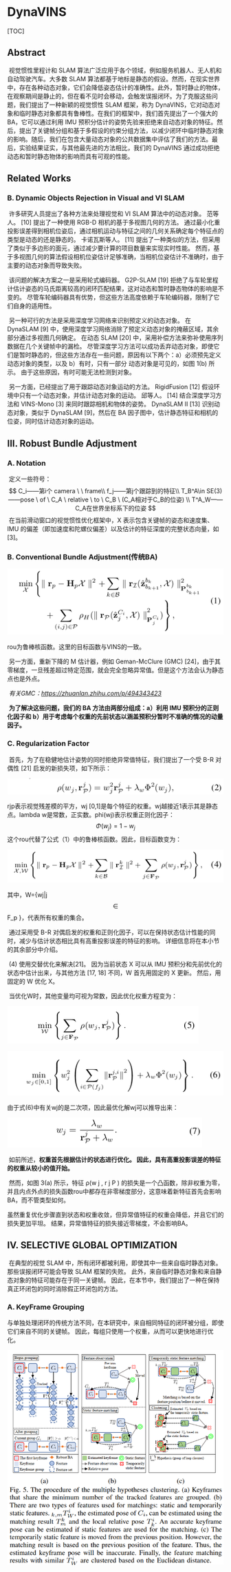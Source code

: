 # DynaVINS

[TOC]



## Abstract

​	视觉惯性里程计和 SLAM 算法广泛应用于各个领域，例如服务机器人、无人机和自动驾驶汽车。大多数 SLAM 算法都基于地标是静态的假设。然而，在现实世界中，存在各种动态对象，它们会降低姿态估计的准确性。此外，暂时静止的物体，在观察期间是静止的，但在看不见时会移动，会触发误报闭环。为了克服这些问题，我们提出了一种新颖的视觉惯性 SLAM 框架，称为 DynaVINS，它对动态对象和临时静态对象都具有鲁棒性。在我们的框架中，我们首先提出了一个强大的BA，它可以通过利用 IMU 预积分估计的姿势先验来拒绝来自动态对象的特征。然后，提出了关键帧分组和基于多假设的约束分组方法，以减少闭环中临时静态对象的影响。随后，我们在包含大量动态对象的公共数据集中评估了我们的方法。最后，实验结果证实，与其他最先进的方法相比，我们的 DynaVINS 通过成功拒绝动态和暂时静态物体的影响而具有可观的性能。

## Related Works

### B. Dynamic Objects Rejection in Visual and VI SLAM 

​	许多研究人员提出了各种方法来处理视觉和 VI SLAM 算法中的动态对象。 范等人。 [10] 提出了一种使用 RGB-D 相机的基于多视图几何的方法。 通过最小化重投影误差得到相机位姿后，通过相机运动与特征之间的几何关系确定每个特征点的类型是动态的还是静态的。 卡诺瓦斯等人。 [11] 提出了一种类似的方法，但采用了类似于多边形的面元，通过减少要计算的项目数量来实现实时性能。 然而，基于多视图几何的算法假设相机位姿估计足够准确，当相机位姿估计不准确时，由于主要的动态对象而导致失败。

​	该问题的解决方案之一是采用轮式编码器。 G2P-SLAM [19] 拒绝了与车轮里程计估计姿态的马氏距离较高的闭环匹配结果，这对动态和暂时静态物体的影响是不变的。 尽管车轮编码器具有优势，但这些方法高度依赖于车轮编码器，限制了它们自身的适用性。

​	另一种可行的方法是采用深度学习网络来识别预定义的动态对象。 在 DynaSLAM [9] 中，使用深度学习网络消除了预定义动态对象的掩蔽区域，其余部分通过多视图几何确定。 在动态 SLAM [20] 中，采用补偿方法来弥补使用序列数据在几个关键帧中的漏检。 尽管深度学习方法可以成功丢弃动态对象，即使它们是暂时静态的，但这些方法存在一些问题，原因有以下两个：a）必须预先定义动态对象的类型，以及 b）有时，只有一部分 动态对象是可见的，如图 1(b) 所示。 由于这些原因，有时可能无法检测到对象。

​	另一方面，已经提出了用于跟踪动态对象运动的方法。 RigidFusion [12] 假设环境中只有一个动态对象，并估计动态对象的运动。 邱等人。 [14] 结合深度学习方法和 VINS-Mono [3] 来同时跟踪相机和物体的姿势。 DynaSLAM II [13] 识别动态对象，类似于 DynaSLAM [9]，然后在 BA 因子图中，估计静态特征和相机的位姿，同时估计动态对象的运动。

## III. Robust Bundle Adjustment

### A. Notation

​	定义一些符号：
$$
C_i——第i个 camera \ \ frame\\
f_j——第j个跟踪到的特征\\
T_B^A\in SE(3)——pose \ of \ C_A \ relative \ to \ C_B \ (C_A相对于C_B的位姿) \\
T^A_W——C_A在世界坐标系下的位姿
$$
​	在当前滑动窗口的视觉惯性优化框架中，X 表示包含关键帧的姿态和速度集、IMU 的偏差（即加速度和陀螺仪偏差）以及估计的特征深度的完整状态向量，如 [3]。

### B. Conventional Bundle Adjustment(传统BA)

![3](3.png)

rou为鲁棒核函数。这里的目标函数与VINS的一致。

​	另一方面，重新下降的 M 估计器，例如 Geman-McClure (GMC) [24]，由于其零梯度，一旦残差超过特定范围，就会完全忽略异常值。但是这个方法会认为静态点也是外点。

​	*有关GMC：https://zhuanlan.zhihu.com/p/494343423*

​	**为了解决这些问题，我们的 BA 方法由两部分组成：a）利用 IMU 预积分的正则化因子和 b）用于考虑每个权重的先前状态以涵盖预积分暂时不准确的情况的动量因子。**

### C. Regularization Factor

​	首先，为了在稳健地估计姿势的同时拒绝异常值特征，我们提出了一个受 B-R 对偶性 [21] 启发的新损失项，如下所示：

![4](4.png)

rjp表示视觉残差模的平方，wj [0,1]是每个特征的权重。wj越接近1表示其是静态点。lambda w是常数，正实数。phi(wj)表示权重正则化因子：
$$
\Phi(w_j)=1-w_j
$$
这个rou代替了公式（1）中的鲁棒核函数。因此，目标函数变为：

![5](5.png)

其中，W={wj|j $$\in$$ F_p }，代表所有权重的集合。

​	通过采用受 B-R 对偶启发的权重和正则化因子，可以在保持状态估计性能的同时，减少与估计状态相比具有高重投影误差的特征的影响。 详细信息将在本小节的其余部分中介绍。

​	(4) 使用交替优化来解决[21]。 因为当前状态 X 可以从 IMU 预积分和先前优化的状态中估计出来，与其他方法 [17, 18] 不同，W 首先用固定的 X 更新。 然后，用固定的 W 优化 X。

​	当优化W时，其他变量均可视为常数，因此优化权重方程变为：

![6](6.png)

![7](7.png)

由于式(6)中有关wj的是二次项，因此最优化解wj可以推导出来：

![8](8.png)

​	如前所述，**权重首先根据估计的状态进行优化。 因此，具有高重投影误差的特征的权重从较小的值开始。** 

​	然而，如图 3(a) 所示，特征 ρ(w j , r j P ) 的损失是一个凸函数，除非权重为零，并且内点外点的损失函数rou中都存在非零梯度部分，这意味着新特征首先会影响 BA，而不管类型如何。

​	 虽然重复优化步骤直到状态和权重收敛，但异常值特征的权重会降低，并且它们的损失更加平坦。 结果，异常值特征的损失接近零梯度，不会影响BA。

## IV. SELECTIVE GLOBAL OPTIMIZATION 

​	在典型的视觉 SLAM 中，所有闭环都被利用，即使其中一些来自临时静态对象。 那些误报闭环可能会导致 SLAM 框架的失败。 此外，来自临时静态对象和来自静态对象的特征可能存在于同一关键帧。 因此，在本节中，我们提出了一种在保持真正环闭包的同时消除假正环闭包的方法。

### A. KeyFrame Grouping

​	与单独处理闭环的传统方法不同，在本研究中，来自相同特征的闭环被分组，即使它们来自不同的关键帧。 因此，每组只使用一个权重，从而可以更快地进行优化。

![1](1.png)









































